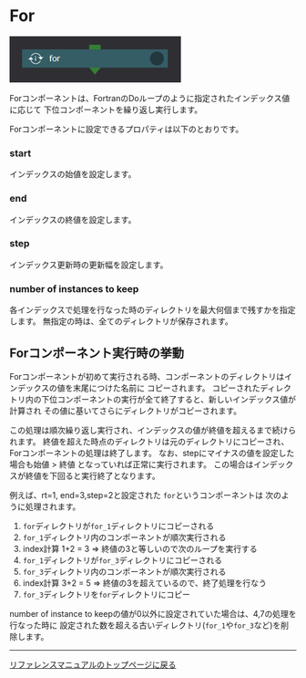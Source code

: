 # For

![img](./img/for.png "for")

Forコンポーネントは、FortranのDoループのように指定されたインデックス値に応じて
下位コンポーネントを繰り返し実行します。

Forコンポーネントに設定できるプロパティは以下のとおりです。

### start
インデックスの始値を設定します。

### end
インデックスの終値を設定します。

### step
インデックス更新時の更新幅を設定します。

### number of instances to keep
各インデックスで処理を行なった時のディレクトリを最大何個まで残すかを指定します。
無指定の時は、全てのディレクトリが保存されます。

## Forコンポーネント実行時の挙動
Forコンポーネントが初めて実行される時、コンポーネントのディレクトリはインデックスの値を末尾につけた名前に
コピーされます。
コピーされたディレクトリ内の下位コンポーネントの実行が全て終了すると、新しいインデックス値が計算され
その値に基いてさらにディレクトリがコピーされます。

この処理は順次繰り返し実行され、インデックスの値が終値を超えるまで続けられます。
終値を超えた時点のディレクトリは元のディレクトリにコピーされ、Forコンポーネントの処理は終了します。
なお、stepにマイナスの値を設定した場合も始値 > 終値 となっていれば正常に実行されます。
この場合はインデックスが終値を下回ると実行終了となります。


例えば、rt=1, end=3,step=2と設定された `for`というコンポーネントは
次のように処理されます。

1. `for`ディレクトリが`for_1`ディレクトリにコピーされる
2. `for_1`ディレクトリ内のコンポーネントが順次実行される
3. index計算 1+2 = 3  => 終値の3と等しいので次のループを実行する
4. `for_1`ディレクトリが`for_3`ディレクトリにコピーされる
5. `for_3`ディレクトリ内のコンポーネントが順次実行される
6. index計算 3+2 = 5  => 終値の3を超えているので、終了処理を行なう
7. `for_3`ディレクトリを`for`ディレクトリにコピー

number of instance to keepの値が0以外に設定されていた場合は、4,7の処理を行なった時に
設定された数を超える古いディレクトリ(`for_1`や`for_3`など)を削除します。


--------
[リファレンスマニュアルのトップページに戻る](../readme.md)

